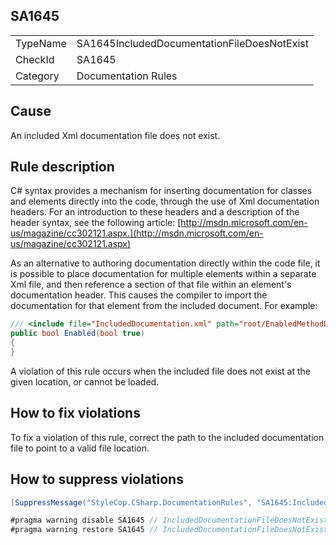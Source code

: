 ﻿## SA1645

<table>
<tr>
  <td>TypeName</td>
  <td>SA1645IncludedDocumentationFileDoesNotExist</td>
</tr>
<tr>
  <td>CheckId</td>
  <td>SA1645</td>
</tr>
<tr>
  <td>Category</td>
  <td>Documentation Rules</td>
</tr>
</table>

## Cause

An included Xml documentation file does not exist.

## Rule description

C# syntax provides a mechanism for inserting documentation for classes and elements directly into the code, through the use of Xml documentation headers. For an introduction to these headers and a description of the header syntax, see the following article: [http://msdn.microsoft.com/en-us/magazine/cc302121.aspx.](http://msdn.microsoft.com/en-us/magazine/cc302121.aspx)

As an alternative to authoring documentation directly within the code file, it is possible to place documentation for multiple elements within a separate Xml file, and then reference a section of that file within an element's documentation header. This causes the compiler to import the documentation for that element from the included document. For example:

```csharp
/// <include file="IncludedDocumentation.xml" path="root/EnabledMethodDocs" />
public bool Enabled(bool true)
{
}
```

A violation of this rule occurs when the included file does not exist at the given location, or cannot be loaded.

## How to fix violations

To fix a violation of this rule, correct the path to the included documentation file to point to a valid file location.

## How to suppress violations

```csharp
[SuppressMessage("StyleCop.CSharp.DocumentationRules", "SA1645:IncludedDocumentationFileDoesNotExist", Justification = "Reviewed.")]
```

```csharp
#pragma warning disable SA1645 // IncludedDocumentationFileDoesNotExist
#pragma warning restore SA1645 // IncludedDocumentationFileDoesNotExist
```
